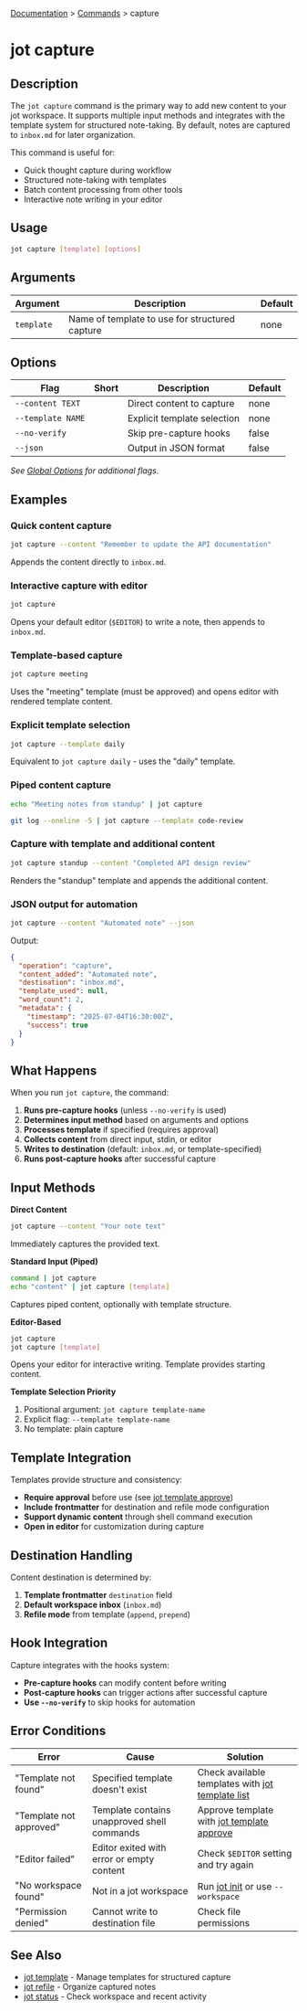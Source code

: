 [Documentation](../README.md) > [Commands](README.md) > capture

# jot capture

## Description

The `jot capture` command is the primary way to add new content to your jot workspace. It supports multiple input methods and integrates with the template system for structured note-taking. By default, notes are captured to `inbox.md` for later organization.

This command is useful for:
- Quick thought capture during workflow
- Structured note-taking with templates  
- Batch content processing from other tools
- Interactive note writing in your editor

## Usage

```bash
jot capture [template] [options]
```

## Arguments

| Argument | Description | Default |
|----------|-------------|---------|
| `template` | Name of template to use for structured capture | none |

## Options

| Flag | Short | Description | Default |
|------|-------|-------------|---------|
| `--content TEXT` | | Direct content to capture | none |
| `--template NAME` | | Explicit template selection | none |
| `--no-verify` | | Skip pre-capture hooks | false |
| `--json` | | Output in JSON format | false |

*See [Global Options](README.md#global-options) for additional flags.*

## Examples

### Quick content capture

```bash
jot capture --content "Remember to update the API documentation"
```

Appends the content directly to `inbox.md`.

### Interactive capture with editor

```bash
jot capture
```

Opens your default editor (`$EDITOR`) to write a note, then appends to `inbox.md`.

### Template-based capture

```bash
jot capture meeting
```

Uses the "meeting" template (must be approved) and opens editor with rendered template content.

### Explicit template selection

```bash
jot capture --template daily
```

Equivalent to `jot capture daily` - uses the "daily" template.

### Piped content capture

```bash
echo "Meeting notes from standup" | jot capture
```

```bash
git log --oneline -5 | jot capture --template code-review
```

### Capture with template and additional content

```bash
jot capture standup --content "Completed API design review"
```

Renders the "standup" template and appends the additional content.

### JSON output for automation

```bash
jot capture --content "Automated note" --json
```

Output:

```json
{
  "operation": "capture",
  "content_added": "Automated note",
  "destination": "inbox.md",
  "template_used": null,
  "word_count": 2,
  "metadata": {
    "timestamp": "2025-07-04T16:30:00Z",
    "success": true
  }
}
```

## What Happens

When you run `jot capture`, the command:

1. **Runs pre-capture hooks** (unless `--no-verify` is used)
2. **Determines input method** based on arguments and options
3. **Processes template** if specified (requires approval)
4. **Collects content** from direct input, stdin, or editor
5. **Writes to destination** (default: `inbox.md`, or template-specified)
6. **Runs post-capture hooks** after successful capture

## Input Methods

**Direct Content**
```bash
jot capture --content "Your note text"
```
Immediately captures the provided text.

**Standard Input (Piped)**
```bash
command | jot capture
echo "content" | jot capture [template]
```
Captures piped content, optionally with template structure.

**Editor-Based**
```bash
jot capture
jot capture [template]
```
Opens your editor for interactive writing. Template provides starting content.

**Template Selection Priority**
1. Positional argument: `jot capture template-name`
2. Explicit flag: `--template template-name`  
3. No template: plain capture

## Template Integration

Templates provide structure and consistency:

- **Require approval** before use (see [jot template approve](jot-template.md#approve))
- **Include frontmatter** for destination and refile mode configuration
- **Support dynamic content** through shell command execution
- **Open in editor** for customization during capture

## Destination Handling

Content destination is determined by:

1. **Template frontmatter** `destination` field
2. **Default workspace inbox** (`inbox.md`)
3. **Refile mode** from template (`append`, `prepend`)

## Hook Integration

Capture integrates with the hooks system:

- **Pre-capture hooks** can modify content before writing
- **Post-capture hooks** can trigger actions after successful capture
- **Use `--no-verify`** to skip hooks for automation

## Error Conditions

| Error | Cause | Solution |
|-------|-------|----------|
| "Template not found" | Specified template doesn't exist | Check available templates with [jot template list](jot-template.md#list) |
| "Template not approved" | Template contains unapproved shell commands | Approve template with [jot template approve](jot-template.md#approve) |
| "Editor failed" | Editor exited with error or empty content | Check `$EDITOR` setting and try again |
| "No workspace found" | Not in a jot workspace | Run [jot init](jot-init.md) or use `--workspace` |
| "Permission denied" | Cannot write to destination file | Check file permissions |

## See Also

- [jot template](jot-template.md) - Manage templates for structured capture
- [jot refile](jot-refile.md) - Organize captured notes
- [jot status](jot-status.md) - Check workspace and recent activity
